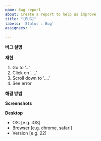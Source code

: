 ```yaml
---
name: Bug report
about: Create a report to help us improve
title: "[BUG]"
labels: 'Status : Bug'
assignees: ''

---
```


**버그 설명**


**재현**
1. Go to '...'
2. Click on '....'
3. Scroll down to '....'
4. See error

**해결 방법**


**Screenshots**


**Desktop**
 - OS: [e.g. iOS]
 - Browser [e.g. chrome, safari]
 - Version [e.g. 22]
